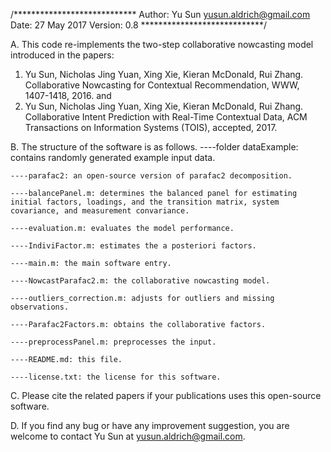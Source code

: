 /****************************
Author: Yu Sun <yusun.aldrich@gmail.com>
Date: 27 May 2017
Version: 0.8
****************************/

A. This code re-implements the two-step collaborative nowcasting model introduced in the papers:
1. Yu Sun, Nicholas Jing Yuan, Xing Xie, Kieran McDonald, Rui Zhang. Collaborative Nowcasting for Contextual Recommendation, WWW, 1407-1418, 2016.
and
2. Yu Sun, Nicholas Jing Yuan, Xing Xie, Kieran McDonald, Rui Zhang. Collaborative Intent Prediction with Real-Time Contextual Data, ACM Transactions on Information Systems (TOIS), accepted, 2017.

B. The structure of the software is as follows.
	----folder dataExample: contains randomly generated example input data.
	
	----parafac2: an open-source version of parafac2 decomposition.
	
	----balancePanel.m: determines the balanced panel for estimating initial factors, loadings, and the transition matrix, system covariance, and measurement convariance.
	
	----evaluation.m: evaluates the model performance.
	
	----IndiviFactor.m: estimates the a posteriori factors.
	
	----main.m: the main software entry.
	
	----NowcastParafac2.m: the collaborative nowcasting model.
	
	----outliers_correction.m: adjusts for outliers and missing observations.
	
	----Parafac2Factors.m: obtains the collaborative factors.
	
	----preprocessPanel.m: preprocesses the input.
	
	----README.md: this file.
	
	----license.txt: the license for this software.

C. Please cite the related papers if your publications uses this open-source software.

D. If you find any bug or have any improvement suggestion, you are welcome to contact Yu Sun at yusun.aldrich@gmail.com.
